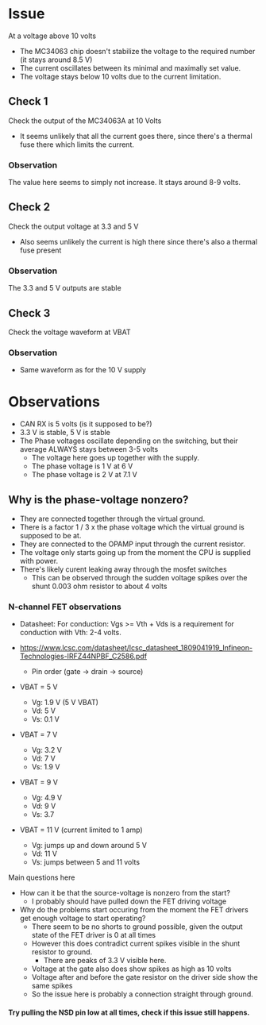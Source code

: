 # Issue
At a voltage above 10 volts
- The MC34063 chip doesn't stabilize the voltage to the required number (it stays around 8.5 V)
- The current oscillates between its minimal and maximally set value.
- The voltage stays below 10 volts due to the current limitation.

## Check 1
Check the output of the MC34063A at 10 Volts
- It seems unlikely that all the current goes there, since there's a thermal fuse there which limits the current.

### Observation
The value here seems to simply not increase. It stays around 8-9 volts.

## Check 2
Check the output voltage at 3.3 and 5 V
- Also seems unlikely the current is high there since there's also a thermal fuse present

### Observation
The 3.3 and 5 V outputs are stable

## Check 3
Check the voltage waveform at VBAT

### Observation
- Same waveform as for the 10 V supply

# Observations
- CAN RX is 5 volts (is it supposed to be?)
- 3.3 V is stable, 5 V is stable
- The Phase voltages oscillate depending on the switching, but their average ALWAYS stays between 3-5 volts
    - The voltage here goes up together with the supply.
    - The phase voltage is 1 V at 6 V
    - The phase voltage is 2 V at 7.1 V

## Why is the phase-voltage nonzero?
- They are connected together through the virtual ground.
- There is a factor 1 / 3 x the phase voltage which the virtual ground is supposed to be at.
- They are connected to the OPAMP input through the current resistor.
- The voltage only starts going up from the moment the CPU is supplied with power.
- There's likely curent leaking away through the mosfet switches
    - This can be observed through the sudden voltage spikes over the shunt 0.003 ohm resistor to about 4 volts

### N-channel FET observations
- Datasheet: For conduction: Vgs >= Vth + Vds is a requirement for conduction with Vth: 2-4 volts.
- https://www.lcsc.com/datasheet/lcsc_datasheet_1809041919_Infineon-Technologies-IRFZ44NPBF_C2586.pdf
    - Pin order (gate -> drain -> source)

- VBAT = 5 V
    - Vg: 1.9 V (5 V VBAT)
    - Vd: 5 V
    - Vs: 0.1 V
- VBAT = 7 V
    - Vg: 3.2 V
    - Vd: 7 V
    - Vs: 1.9 V
- VBAT = 9 V
    - Vg: 4.9 V
    - Vd: 9 V 
    - Vs: 3.7
- VBAT = 11 V (current limited to 1 amp)
    - Vg: jumps up and down around 5 V
    - Vd: 11 V
    - Vs: jumps between 5 and 11 volts

Main questions here
- How can it be that the source-voltage is nonzero from the start?
    - I probably should have pulled down the FET driving voltage
- Why do the problems start occuring from the moment the FET drivers get enough voltage to start operating?
    - There seem to be no shorts to ground possible, given the output state of the FET driver is 0 at all times
    - However this does contradict current spikes visible in the shunt resistor to ground.
        - There are peaks of 3.3 V visible here.
    - Voltage at the gate also does show spikes as high as 10 volts
    - Voltage after and before the gate resistor on the driver side show the same spikes
    - So the issue here is probably a connection straight through ground.

#### Try pulling the NSD pin low at all times, check if this issue still happens.
